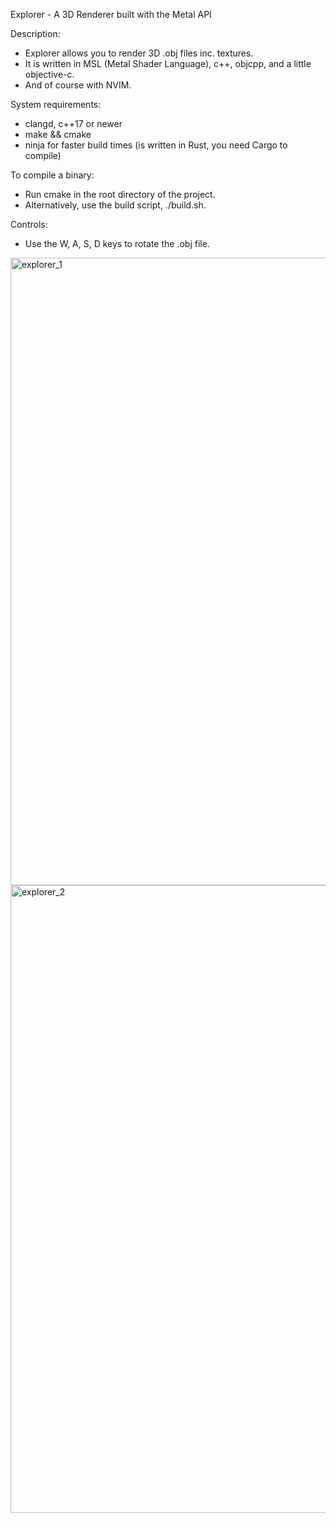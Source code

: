 Explorer - A 3D Renderer built with the Metal API

Description:
- Explorer allows you to render 3D .obj files inc. textures.
- It is written in MSL (Metal Shader Language), c++, objcpp, and a little objective-c.
- And of course with NVIM.

System requirements:
- clangd, c++17 or newer
- make && cmake
- ninja for faster build times (is written in Rust, you need Cargo to compile)

To compile a binary:
- Run cmake in the root directory of the project.
- Alternatively, use the build script, ./build.sh.

Controls:
- Use the W, A, S, D keys to rotate the .obj file.

<img width="1004" alt="explorer_1" src="https://github.com/r-smits/explorer/assets/35615011/2169e39b-bdf7-44ab-aad5-627e703f0dad">
<img width="1004" alt="explorer_2" src="https://github.com/r-smits/explorer/assets/35615011/6f8cea80-c7c2-4393-aac1-bd86dbd1d840">


